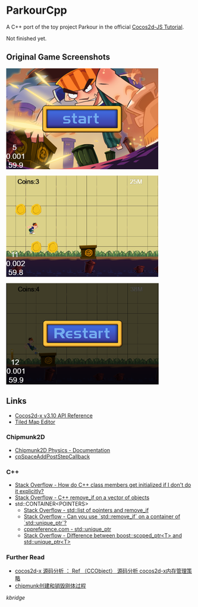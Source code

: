 # ParkourCpp

A C++ port of the toy project Parkour in the official [Cocos2d-JS Tutorial](http://cocos2d-x.org/docs/tutorials/javascript/javascript/index.html).

Not finished yet.

## Original Game Screenshots

![Game Start](screenshot1.png)

![Game Running](screenshot2.png)

![Game Over](screenshot3.png)

## Links

* [Cocos2d-x v3.10 API Reference](http://www.cocos2d-x.org/docs/api-ref/cplusplus/V3.10/)
* [Tiled Map Editor](http://www.mapeditor.org/)

### Chipmunk2D
- [Chipmunk2D Physics - Documentation](http://chipmunk-physics.net/documentation.php)
- [cpSpaceAddPostStepCallback](http://chipmunk-physics.net/release/ChipmunkLatest-API-Reference/group__cp_space.html#ga6fbf3c0722a5618ded1ed7371cbebcb3)

### C++
- [Stack Overflow - How do C++ class members get initialized if I don't do it explicitly?](http://stackoverflow.com/questions/3127454/how-do-c-class-members-get-initialized-if-i-dont-do-it-explicitly)
- [Stack Overflow - C++ remove\_if on a vector of objects](http://stackoverflow.com/questions/7958216/c-remove-if-on-a-vector-of-objects)
- std::CONTAINER&lt;POINTERS&gt;
  - [Stack Overflow - std::list of pointers and remove\_if](http://stackoverflow.com/questions/10539972/stdlist-of-pointers-and-remove-if)
  - [Stack Overflow - Can you use \`std::remove\_if\` on a container of \`std::unique\_ptr\`?](http://stackoverflow.com/questions/8415016/can-you-use-stdremove-if-on-a-container-of-stdunique-ptr)
  - [cppreference.com - std::unique\_ptr](http://en.cppreference.com/w/cpp/memory/unique_ptr)
  - [Stack Overflow - Difference between boost::scoped\_ptr&lt;T&gt; and std::unique\_ptr&lt;T&gt;](http://stackoverflow.com/questions/8199812/difference-between-boostscoped-ptrt-and-stdunique-ptrt)

### Further Read
- [cocos2d-x 源码分析 ： Ref （CCObject） 源码分析 cocos2d-x内存管理策略](http://blog.csdn.net/u011225840/article/details/32919969)
- [chipmunk创建和销毁刚体过程](http://blog.csdn.net/hcwzq/article/details/18401789)

*kbridge*
